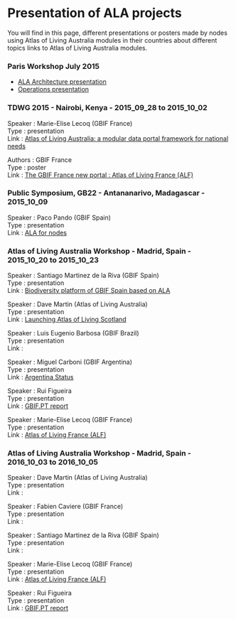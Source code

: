 # Presentation of ALA projects

You will find in this page, different presentations or posters made by nodes using Atlas of Living Australia modules in their countries about different topics links to Atlas of Living Australia modules. 


### Paris Workshop July 2015 
* [ALA Architecture presentation](https://docs.google.com/presentation/d/165UxDZgvCmpzdgePfKUfOQ2Pf9xoCLJMLX7wwr8NrV4/edit#slide=id.g9bc31759a_0_2)
* [Operations presentation](https://docs.google.com/presentation/d/1CBE5hgQj5meLuPXoamazmmCRbkN5BL0iBL2_tcRZojc/edit#slide=id.g9bc31759a_0_2)


### TDWG 2015 - Nairobi, Kenya - 2015_09_28 to 2015_10_02

Speaker : Marie-Elise Lecoq (GBIF France) <br />
Type : presentation <br />
Link : [Atlas of Living Australia: a modular data portal framework for national needs](https://drive.google.com/file/d/0B8pUDYEQpQ1kYnB3MDI2dEhNN1U/view?usp=sharing)

Authors : GBIF France <br />
Type : poster <br />
Link : [The GBIF France new portal : Atlas of Living France (ALF)](https://drive.google.com/file/d/0B8pUDYEQpQ1kUEViTW1nV1Y1cVk/view?usp=sharing)

### Public Symposium, GB22 - Antananarivo, Madagascar - 2015_10_09

Speaker : Paco Pando (GBIF Spain) <br />
Type : presentation <br />
Link : [ALA for nodes](https://drive.google.com/file/d/0BzNtzhUIIHeNX2Z1TUZESV9XMVE/view?usp=sharing)

### Atlas of Living Australia Workshop - Madrid, Spain - 2015_10_20 to 2015_10_23

Speaker : Santiago Martinez de la Riva (GBIF Spain) <br />
Type : presentation <br />
Link : [Biodiversity platform of GBIF Spain based on ALA](https://drive.google.com/file/d/0B40d0nSKU6fzT0VocmVGUFA1WFk/view?usp=sharing)

Speaker : Dave Martin (Atlas of Living Australia)<br />
Type : presentation <br />
Link : [Launching Atlas of Living Scotland](https://docs.google.com/presentation/d/1l08S0u0nznCdAPeihtYHGE_DX3Ny-wbnKMJqichadSU/edit)

Speaker : Luis Eugenio Barbosa (GBIF Brazil)<br />
Type : presentation <br />
Link :

Speaker : Miguel Carboni (GBIF Argentina) <br />
Type : presentation <br />
Link : [Argentina Status](https://drive.google.com/file/d/0B8pUDYEQpQ1kSkN0dlBIT3BHNWc/view?usp=sharing)

Speaker : Rui Figueira <br />
Type : presentation <br />
Link : [GBIF.PT report](https://drive.google.com/file/d/0BxXroyZNSkrUb1lmNmlvSEZkc0U/view?usp=sharing)

Speaker : Marie-Elise Lecoq (GBIF France) <br />
Type : presentation <br />
Link : [Atlas of Living France (ALF)](https://drive.google.com/file/d/0B8pUDYEQpQ1kQ1c3Rm5xTGIwNGs/view?usp=sharing)

### Atlas of Living Australia Workshop - Madrid, Spain - 2016_10_03 to 2016_10_05

Speaker : Dave Martin (Atlas of Living Australia)<br />
Type : presentation <br />
Link : 

Speaker : Fabien Caviere (GBIF France)<br />
Type : presentation <br />
Link : 

Speaker : Santiago Martinez de la Riva (GBIF Spain) <br />
Type : presentation <br />
Link : 

Speaker : Marie-Elise Lecoq (GBIF France) <br />
Type : presentation <br />
Link : [Atlas of Living France (ALF)](https://drive.google.com/file/d/0B8pUDYEQpQ1kQ1c3Rm5xTGIwNGs/view?usp=sharing)

Speaker : Rui Figueira <br />
Type : presentation <br />
Link : [GBIF.PT report](https://drive.google.com/file/d/0BxXroyZNSkrUb1lmNmlvSEZkc0U/view?usp=sharing)